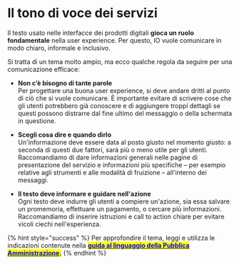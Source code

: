 # Il tono di voce dei servizi

Il testo usato nelle interfacce dei prodotti digitali **gioca un ruolo fondamentale** nella user experience. Per questo, IO vuole comunicare in modo chiaro, informale e inclusivo.

Si tratta di un tema molto ampio, ma ecco qualche regola da seguire per una comunicazione efficace:

* **Non c’è bisogno di tante parole**\
  Per progettare una buona user experience, si deve andare dritti al punto di ciò che si vuole comunicare. È importante evitare di scrivere cose che gli utenti potrebbero già conoscere e di aggiungere troppi dettagli se questi possono distrarre dal fine ultimo del messaggio o della schermata in questione.



* **Scegli cosa dire e quando dirlo**\
  Un'informazione deve essere data al posto giusto nel momento giusto: a seconda di questi due fattori, sarà più o meno utile per gli utenti. Raccomandiamo di dare informazioni generali nelle pagine di presentazione del servizio e informazioni più specifiche – per esempio relative agli strumenti e alle modalità di fruizione – all'interno dei messaggi.



* **Il testo deve informare e guidare nell'azione**\
  Ogni testo deve indurre gli utenti a compiere un'azione, sia essa salvare un promemoria, effettuare un pagamento, o cercare più informazioni. Raccomandiamo di inserire istruzioni e call to action chiare per evitare vicoli ciechi nell'esperienza.

{% hint style="success" %}
Per approfondire il tema, leggi e utilizza le indicazioni contenute nella [<mark style="color:blue;">**guida al linguaggio della Pubblica Amministrazione**</mark>](https://docs.italia.it/italia/designers-italia/writing-toolkit/it/bozza/index.html)<mark style="color:blue;">**.**</mark>
{% endhint %}
